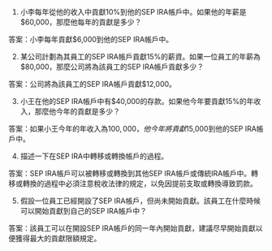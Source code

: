 

1. 小李每年從他的收入中貢獻10%到他的SEP IRA帳戶中。如果他的年薪是$60,000，那麼他每年的貢獻是多少？

答案：小李每年貢獻$6,000到他的SEP IRA帳戶中。

2. 某公司計劃為其員工的SEP IRA帳戶貢獻15%的薪資。如果一位員工的年薪為$80,000，那麼公司將為該員工的SEP IRA帳戶貢獻多少？

答案：公司將為該員工的SEP IRA帳戶貢獻$12,000。

3. 小王在他的SEP IRA帳戶中有$40,000的存款。如果他今年要貢獻15%的年收入，那麼他今年的貢獻是多少？

答案：如果小王今年的年收入為$100,000，他今年將貢獻$15,000到他的SEP IRA帳戶中。

4. 描述一下在SEP IRA中轉移或轉換帳戶的過程。

答案：SEP IRA帳戶可以被轉移或轉換到其他SEP IRA帳戶或傳統IRA帳戶中。轉移或轉換的過程中必須注意稅收法律的規定，以免因提前支取或轉換導致罰款。

5. 假設一位員工已經開設了SEP IRA帳戶，但尚未開始貢獻。該員工在什麼時候可以開始貢獻到自己的SEP IRA帳戶中？

答案：該員工可以在開設SEP IRA帳戶的同一年內開始貢獻，建議尽早開始貢獻以便獲得最大的貢獻限額規定。